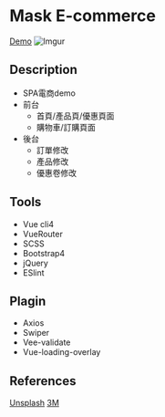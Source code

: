 # Mask E-commerce
[Demo](https://ted808387.github.io/em-cli4x/#/)
![Imgur](https://imgur.com/FQK3NOk.gif)

## Description
- SPA電商demo
- 前台
  - 首頁/產品頁/優惠頁面
  - 購物車/訂購頁面
- 後台
  - 訂單修改
  - 產品修改
  - 優惠卷修改

## Tools
- Vue cli4
- VueRouter
- SCSS
- Bootstrap4
- jQuery
- ESlint

## Plagin
- Axios
- Swiper
- Vee-validate
- Vue-loading-overlay

## References
[Unsplash](https://unsplash.com/)
[3M](https://www.3m.com.tw/3M/zh_TW/company-tw/)




